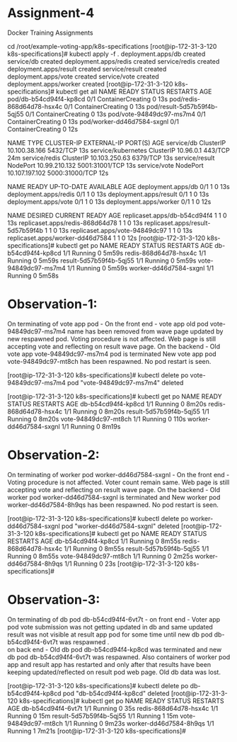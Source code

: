 # Assignment-4
Docker Training Assignments

cd /root/example-voting-app/k8s-specifications
[root@ip-172-31-3-120 k8s-specifications]# kubectl apply -f .
deployment.apps/db created
service/db created
deployment.apps/redis created
service/redis created
deployment.apps/result created
service/result created
deployment.apps/vote created
service/vote created
deployment.apps/worker created
[root@ip-172-31-3-120 k8s-specifications]# kubectl get all
NAME                          READY   STATUS              RESTARTS   AGE
pod/db-b54cd94f4-kp8cd        0/1     ContainerCreating   0          13s
pod/redis-868d64d78-hsx4c     0/1     ContainerCreating   0          13s
pod/result-5d57b59f4b-5qj55   0/1     ContainerCreating   0          13s
pod/vote-94849dc97-ms7m4      0/1     ContainerCreating   0          13s
pod/worker-dd46d7584-sxgnl    0/1     ContainerCreating   0          12s

NAME                 TYPE        CLUSTER-IP       EXTERNAL-IP   PORT(S)          AGE
service/db           ClusterIP   10.100.38.166    <none>        5432/TCP         13s
service/kubernetes   ClusterIP   10.96.0.1        <none>        443/TCP          24m
service/redis        ClusterIP   10.103.250.63    <none>        6379/TCP         13s
service/result       NodePort    10.99.210.132    <none>        5001:31001/TCP   13s
service/vote         NodePort    10.107.197.102   <none>        5000:31000/TCP   12s

NAME                     READY   UP-TO-DATE   AVAILABLE   AGE
deployment.apps/db       0/1     1            0           13s
deployment.apps/redis    0/1     1            0           13s
deployment.apps/result   0/1     1            0           13s
deployment.apps/vote     0/1     1            0           13s
deployment.apps/worker   0/1     1            0           12s

NAME                                DESIRED   CURRENT   READY   AGE
replicaset.apps/db-b54cd94f4        1         1         0       13s
replicaset.apps/redis-868d64d78     1         1         0       13s
replicaset.apps/result-5d57b59f4b   1         1         0       13s
replicaset.apps/vote-94849dc97      1         1         0       13s
replicaset.apps/worker-dd46d7584    1         1         0       12s
[root@ip-172-31-3-120 k8s-specifications]# kubectl get po
NAME                      READY   STATUS    RESTARTS   AGE
db-b54cd94f4-kp8cd        1/1     Running   0          5m59s
redis-868d64d78-hsx4c     1/1     Running   0          5m59s
result-5d57b59f4b-5qj55   1/1     Running   0          5m59s
vote-94849dc97-ms7m4      1/1     Running   0          5m59s
worker-dd46d7584-sxgnl    1/1     Running   0          5m58s



 Observation-1:
 =============
  On terminating of vote app pod -
On the front end - vote app old pod vote-94849dc97-ms7m4  name has been removed from wave page updated by new respawned pod. Voting procedure is not affected. 
  Web page is still accepting vote and reflecting on result wave page. 
On the backend - Old vote app vote-94849dc97-ms7m4  pod is terminated New vote app pod vote-94849dc97-mt8ch has been respawned. No pod restart is seen.

[root@ip-172-31-3-120 k8s-specifications]# kubectl delete po vote-94849dc97-ms7m4
pod "vote-94849dc97-ms7m4" deleted

[root@ip-172-31-3-120 k8s-specifications]# kubectl get po
NAME                      READY   STATUS    RESTARTS   AGE
db-b54cd94f4-kp8cd        1/1     Running   0          8m20s
redis-868d64d78-hsx4c     1/1     Running   0          8m20s
result-5d57b59f4b-5qj55   1/1     Running   0          8m20s
vote-94849dc97-mt8ch      1/1     Running   0          110s
worker-dd46d7584-sxgnl    1/1     Running   0          8m19s

Observation-2:
=============
  On terminating of worker pod worker-dd46d7584-sxgnl -
On the front end - Voting procedure is not affected. Voter count remain same.
  Web page is still accepting vote and reflecting on result wave page. 
On the backend - Old worker pod worker-dd46d7584-sxgnl is terminated and New worker pod worker-dd46d7584-8h9qs has been respawned. No pod restart is seen.

[root@ip-172-31-3-120 k8s-specifications]# kubectl delete po worker-dd46d7584-sxgnl
pod "worker-dd46d7584-sxgnl" deleted
[root@ip-172-31-3-120 k8s-specifications]# kubectl get po
NAME                      READY   STATUS    RESTARTS   AGE
db-b54cd94f4-kp8cd        1/1     Running   0          8m55s
redis-868d64d78-hsx4c     1/1     Running   0          8m55s
result-5d57b59f4b-5qj55   1/1     Running   0          8m55s
vote-94849dc97-mt8ch      1/1     Running   0          2m25s
worker-dd46d7584-8h9qs    1/1     Running   0          23s
[root@ip-172-31-3-120 k8s-specifications]#

Observation-3:
=============
 On terminating of db pod db-b54cd94f4-6vt7t -
on front end - Voter app pod vote submission was not getting updated in db and same updated result was not visible at result app pod for some time until new db pod db-b54cd94f4-6vt7t was respawned  .   
on back end - Old db pod db-b54cd94f4-kp8cd was terminated and new db pod db-b54cd94f4-6vt7t was respawned. Also containers of worker pod app and result app has restarted and only after that results have been keeping updated/reflected on result pod web page. Old db data was lost.

[root@ip-172-31-3-120 k8s-specifications]# kubectl delete po db-b54cd94f4-kp8cd
pod "db-b54cd94f4-kp8cd" deleted
[root@ip-172-31-3-120 k8s-specifications]# kubectl get po
NAME                      READY   STATUS    RESTARTS   AGE
db-b54cd94f4-6vt7t        1/1     Running   0          35s
redis-868d64d78-hsx4c     1/1     Running   0          15m
result-5d57b59f4b-5qj55   1/1     Running   1          15m
vote-94849dc97-mt8ch      1/1     Running   0          9m23s
worker-dd46d7584-8h9qs    1/1     Running   1          7m21s
[root@ip-172-31-3-120 k8s-specifications]#

